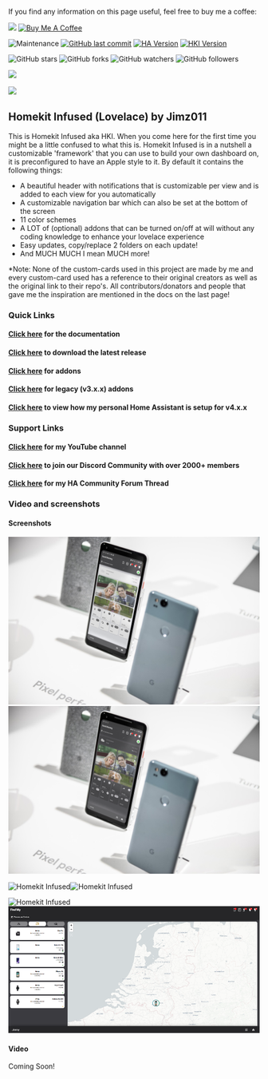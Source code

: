 If you find any information on this page useful, feel free to buy me a coffee: 

<a href="https://paypal.me/JimmySchings" target="_blank"><img src="https://github.com/jimz011/homekit-infused/blob/4.x.x-docs/docs/paypal-donate-button.png" ></a>
<a href="https://www.buymeacoffee.com/w8Jnf6Hit" target="_blank"><img src="https://www.buymeacoffee.com/assets/img/custom_images/orange_img.png" alt="Buy Me A Coffee" style="height: auto !important;width: auto !important;" ></a>

![Maintenance](https://img.shields.io/maintenance/yes/2021.svg?style=plasticr)
[![GitHub last commit](https://img.shields.io/github/last-commit/jimz011/homekit-infused.svg?style=plasticr)](https://github.com/jimz011/homekit-infused/commits/4.x.x)
[![HA Version](https://img.shields.io/badge/Latest%20Compatible%20Home%20Assistant-2021.10.5%20-dodgerblue)](https://github.com/home-assistant/home-assistant/releases/latest)
[![HKI Version](https://img.shields.io/badge/Latest%20Homekit%20Infused-2021.11.1%20-purple)](https://github.com/jimz011/homekit-infused/releases)

![GitHub stars](https://img.shields.io/github/stars/jimz011/homekit-infused?style=social)
![GitHub forks](https://img.shields.io/github/forks/jimz011/homekit-infused?style=social)
![GitHub watchers](https://img.shields.io/github/watchers/jimz011/homekit-infused?style=social)
![GitHub followers](https://img.shields.io/github/followers/dwainscheeren?style=social)

<a href="https://www.youtube.com/jimz011"><img src="https://img.shields.io/badge/-YouTube-red?&style=for-the-badge&logo=youtube&logoColor=white" height=25></a>

<a href="https://discord.gg/WZvK4Cb"><img src="https://img.shields.io/discord/688401603811999885" /></a>

## Homekit Infused (Lovelace) by Jimz011
This is Homekit Infused aka HKI. When you come here for the first time you might be a little confused to what this is. 
Homekit Infused is in a nutshell a customizable 'framework' that you can use to build your own dashboard on, it is preconfigured to have an Apple style to it.
By default it contains the following things:
- A beautiful header with notifications that is customizable per view and is added to each view for you automatically
- A customizable navigation bar which can also be set at the bottom of the screen 
- 11 color schemes
- A LOT of (optional) addons that can be turned on/off at will without any coding knowledge to enhance your lovelace experience
- Easy updates, copy/replace 2 folders on each update!
- And MUCH MUCH I mean MUCH more!

*Note: None of the custom-cards used in this project are made by me and every custom-card used has a reference to their original creators as well as the original link to their repo's. All contributors/donators and people that gave me the inspiration are mentioned in the docs on the last page!

### Quick Links
#### [Click here](https://jimz011.github.io/homekit-infused/) for the documentation
#### [Click here](https://github.com/jimz011/homekit-infused/releases) to download the latest release
#### [Click here](https://github.com/jimz011/homekit-infused/blob/4.x.x-docs/docs/addons.md) for addons
#### [Click here](https://github.com/jimz011/homekit-infused/tree/4.x.x-docs/docs/addon_list.md) for legacy (v3.x.x) addons
#### [Click here](https://github.com/jimz011/homekit-infused/tree/4.x.x-personal/) to view how my personal Home Assistant is setup for v4.x.x

### Support Links
#### [Click here](https://www.youtube.com/jimz011) for my YouTube channel
#### [Click here](https://discord.gg/WZvK4Cb) to join our Discord Community with over 2000+ members
#### [Click here](https://community.home-assistant.io/t/homekit-infused-hki-v0-13-3/117086/1) for my HA Community Forum Thread

### Video and screenshots
#### Screenshots

![Homekit Infused](docs/images/HiShoot_20210516_071529.png)![Homekit Infused](docs/images/HiShoot_20210516_071539.png)

![Homekit Infused](docs/images/HiShoot_20210516_071657.png)![Homekit Infused](docs/images/HiShoot_20210516_071045.png)

![Homekit Infused](docs/images/HiShoot_20210516_071657.png)![Homekit Infused](docs/images/find-my-addon.png)
#### Video
Coming Soon!
